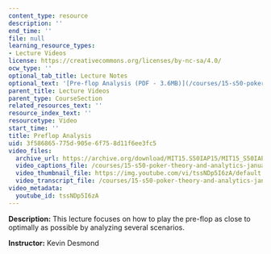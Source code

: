 ```yaml
---
content_type: resource
description: ''
end_time: ''
file: null
learning_resource_types:
- Lecture Videos
license: https://creativecommons.org/licenses/by-nc-sa/4.0/
ocw_type: ''
optional_tab_title: Lecture Notes
optional_text: '[Pre-flop Analysis (PDF - 3.6MB)](/courses/15-s50-poker-theory-and-analytics-january-iap-2015/resources/mit15_s50iap15_l4_preflop)'
parent_title: Lecture Videos
parent_type: CourseSection
related_resources_text: ''
resource_index_text: ''
resourcetype: Video
start_time: ''
title: Preflop Analysis
uid: 3f586865-775d-905e-6f75-8d11f6ee3fc5
video_files:
  archive_url: https://archive.org/download/MIT15.S50IAP15/MIT15_S50IAP15_lec04_300k.mp4
  video_captions_file: /courses/15-s50-poker-theory-and-analytics-january-iap-2015/8ea104385db952f0a66d87decf0866ed_tssNDp5I6zA.vtt
  video_thumbnail_file: https://img.youtube.com/vi/tssNDp5I6zA/default.jpg
  video_transcript_file: /courses/15-s50-poker-theory-and-analytics-january-iap-2015/89966b6fe4980a5bd9235e14aea07806_tssNDp5I6zA.pdf
video_metadata:
  youtube_id: tssNDp5I6zA
---
```


**Description:** This lecture focuses on how to play the pre-flop as close to optimally as possible by analyzing several scenarios.

**Instructor:** Kevin Desmond

